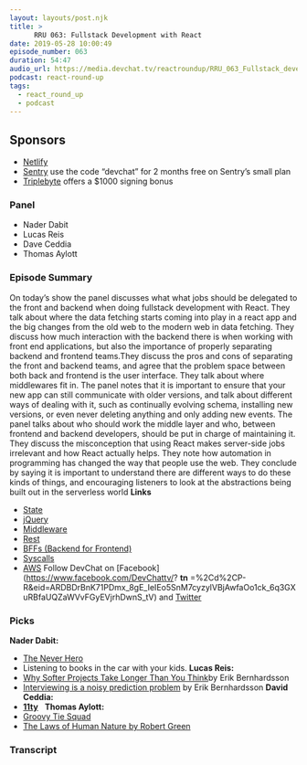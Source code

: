 ```yaml
---
layout: layouts/post.njk
title: >
      RRU 063: Fullstack Development with React
date: 2019-05-28 10:00:49
episode_number: 063
duration: 54:47
audio_url: https://media.devchat.tv/reactroundup/RRU_063_Fullstack_development_with_React.mp3
podcast: react-round-up
tags: 
  - react_round_up
  - podcast
---
```


## **Sponsors**

- [Netlify](https://www.netlify.com/)
- [Sentry](https://sentry.io/) use the code “devchat” for 2 months free on Sentry’s small plan
- [Triplebyte](https://triplebyte.com/react) offers a $1000 signing bonus

### **Panel**

- Nader Dabit
- Lucas Reis
- Dave Ceddia
- Thomas Aylott

### **Episode Summary**
On today’s show the panel discusses what what jobs should be delegated to the front and backend when doing fullstack development with React. They talk about where the data fetching starts coming into play in a react app and the big changes from the old web to the modern web in data fetching. They discuss how much interaction with the backend there is when working with front end applications, but also the importance of properly separating backend and frontend teams.They discuss the pros and cons of separating the front and backend teams, and agree that the problem space between both back and frontend is the user interface. They talk about where middlewares fit in. The panel notes that it is important to ensure that your new app can still communicate with older versions, and talk about different ways of dealing with it, such as continually evolving schema, installing new versions, or even never deleting anything and only adding new events. The panel talks about who should work the middle layer and who, between frontend and backend developers, should be put in charge of maintaining it. They discuss the misconception that using React makes server-side jobs irrelevant and how React actually helps. They note how automation in programming has changed the way that people use the web. They conclude by saying it is important to understand there are different ways to do these kinds of things, and encouraging listeners to look at the abstractions being built out in the serverless world **Links**
- [State](https://thinkster.io/tutorials/understanding-react-state)
- [jQuery](https://jquery.com/)
- [Middleware](https://azure.microsoft.com/en-us/overview/what-is-middleware/)
- [Rest](https://thinkster.io/tutorials/understanding-react-state)
- [BFFs (Backend for Frontend)](https://medium.com/tech-tajawal/backend-for-frontend-using-graphql-under-microservices-5b63bbfcd7d9)
- [Syscalls](https://en.wikipedia.org/wiki/System_call)
- [AWS](https://aws.amazon.com/)
Follow DevChat on [Facebook](https://www.facebook.com/DevChattv/? __tn__ =%2Cd%2CP-R&eid=ARDBDrBnK71PDmx_8gE_IeIEo5SnM7cyzylVBjAwfaOo1ck_6q3GXuRBfaUQZaWVvFGyEVjrhDwnS_tV) and [Twitter](https://twitter.com/devchattv?lang=en)
### **Picks**
 **Nader Dabit:**
- [The Never Hero](https://www.amazon.com/Never-Hero-Chronicles-Jonathan-Tibbs-ebook/dp/B00NK1GLM2?ie=UTF8&qid=1548462018&sr=8-1&linkCode=ll1&tag=devchattv-20&linkId=f06bfe7482dca8bb751ed6d7cc86e2ab&language=en_US)
- Listening to books in the car with your kids.
**Lucas Reis:**
- [Why Softer Projects Take Longer Than You Think](https://erikbern.com/2019/04/15/why-software-projects-take-longer-than-you-think-a-statistical-model.html)by Erik Bernhardsson 
- [Interviewing is a noisy prediction problem](https://erikbern.com/2018/05/02/interviewing-is-a-noisy-prediction-problem.html) by Erik Bernhardsson
**David Ceddia:** &nbsp;
- **[11ty](https://www.11ty.io/)**
&nbsp; **Thomas Aylott:**
- [Groovy Tie Squad](https://groovytiesquad.com/)
- [The Laws of Human Nature by Robert Green](https://www.amazon.com/Laws-Human-Nature-Robert-Greene/dp/0525428143?ie=UTF8&qid=1548462018&sr=8-1&linkCode=ll1&tag=devchattv-20&linkId=f06bfe7482dca8bb751ed6d7cc86e2ab&language=en_US)


### Transcript


